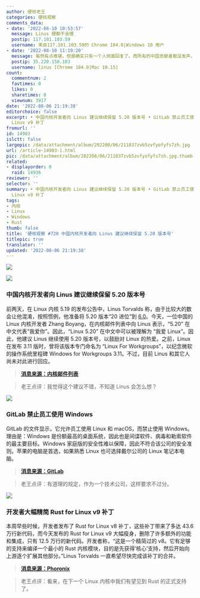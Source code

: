 ```yaml
---
author: 硬核老王
categories: 硬核观察
comments_data:
- date: '2022-08-10 10:53:57'
  message: Linus 理都不会理
  postip: 117.181.103.59
  username: 来自117.181.103.59的 Chrome 104.0|Windows 10 用户
- date: '2022-08-10 11:19:20'
  message: 虽然有点难堪，但是确实只有一个人侧面回复了。而所有的中国贡献者都没发声。
  postip: 35.220.150.103
  username: linux [Chrome 104.0|Mac 10.15]
count:
  commentnum: 2
  favtimes: 0
  likes: 0
  sharetimes: 0
  viewnum: 3917
date: '2022-08-06 21:19:38'
editorchoice: false
excerpt: • 中国内核开发者向 Linus 建议继续保留 5.20 版本号 • GitLab 禁止员工使用 Windows • 开发者大幅精简 Rust for
  Linux v9 补丁
fromurl: ''
id: 14903
islctt: false
largepic: /data/attachment/album/202208/06/211837zvb5zvfyofyfs7zh.jpg
url: /article-14903-1.html
pic: /data/attachment/album/202208/06/211837zvb5zvfyofyfs7zh.jpg.thumb.jpg
related:
- displayorder: 0
  raid: 14936
reviewer: ''
selector: ''
summary: • 中国内核开发者向 Linus 建议继续保留 5.20 版本号 • GitLab 禁止员工使用 Windows • 开发者大幅精简 Rust for
  Linux v9 补丁
tags:
- 内核
- Linux
- Windows
- Rust
thumb: false
title: '硬核观察 #720 中国内核开发者向 Linus 建议继续保留 5.20 版本号'
titlepic: true
translator: ''
updated: '2022-08-06 21:19:38'
---
```


![](/data/attachment/album/202208/06/211837zvb5zvfyofyfs7zh.jpg)


![](/data/attachment/album/202208/06/211846g7x1p6jo7a7c0oc7.jpg)


### 中国内核开发者向 Linus 建议继续保留 5.20 版本号


前两天，在 Linux 内核 5.19 的发布公告中，Linus Torvalds 称，由于比较大的数会让他混淆，按照惯例，他准备将 5.20 版本“20 进位”到 [6.0](/article-14887-1.html)。今天，一位中国的 Linux 内核开发者 Zhang Boyang，在内核邮件列表中向 Linus 表示，“5.20” 在中文代表“我爱你”。因此，“Linux 5.20” 在中文中可以被理解为 “我爱 Linux”。因此，他建议 Linus 继续使用 5.20 版本号，以鼓励对 Linux 的热爱。之前，Linux 在发布 3.11 版时，曾将该版本专门命名为 “Linux For Workgroups”，以纪念微软的操作系统里程碑 Windows for Workgroups 3.11。不过，目前 Linus 和其它人尚未对此进行回应。



> 
> **[消息来源：内核邮件列表](https://lore.kernel.org/lkml/9bc1f1f4-3923-be9e-ee13-9c8252a56643@gmail.com/)**
> 
> 
> 



> 
> 老王点评：我觉得这个建议不错，不知道 Linus 会怎么想？
> 
> 
> 


![](/data/attachment/album/202208/06/211859hnhhja3jea37doqw.jpg)


### GitLab 禁止员工使用 Windows


GitLab 的文件显示，它允许员工使用 Linux 和 macOS，而禁止使用 Windows。理由是：Windows 是份额最高的桌面系统，因此也是间谍软件、病毒和勒索软件的最主要目标。Windows 家庭版的安全性难以保障，因此不符合该公司的安全准则。苹果的电脑是首选，如果熟悉 Linux 也可选择戴尔公司的 Linux 笔记本电脑。



> 
> **[消息来源：GitLab](https://about.gitlab.com/handbook/business-technology/team-member-enablement/onboarding-access-requests/#laptop-configurations)**
> 
> 
> 



> 
> 老王点评：有道理的规定，作为一个技术公司，这样要求不过分。
> 
> 
> 


![](/data/attachment/album/202208/06/211909tky78w4izzpysyjs.jpg)


### 开发者大幅精简 Rust for Linux v9 补丁


本周早些时候，开发者发布了 Rust for Linux v8 补丁，这些补丁带来了多达 43.6 万行新代码，而今天发布的 Rust for Linux v9 大幅瘦身，删除了许多额外的功能和集成，只有 12.5 万行的新代码。开发者称，“这是一个精简过的 v8。它有足够的支持来编译一个最小的 Rust 内核模块，目的是先获得‘核心’支持，然后开始向上游逐个扩展其他部分。”Linus Torvalds 一直希望尽快完成该补丁的合并。



> 
> **[消息来源：Phoronix](https://www.phoronix.com/news/Rust-For-Linux-v9-Patches)**
> 
> 
> 



> 
> 老王点评：看来，在下一个 Linux 内核中我们有望见到 Rust 的正式支持了。
> 
> 
>
